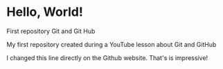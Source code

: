 # Hello, World!
 First repository Git and Git Hub

 My first repository created during a YouTube lesson about Git and GitHub

I changed this line directly on the Github website. That's is impressive!
